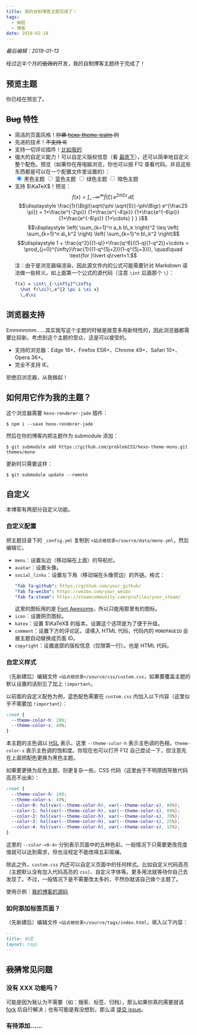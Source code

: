 ```yaml
---
title: 我的自制博客主题完成了！
tags:
  - 编程
  - 博客
date: 2018-02-18
---
```


*最后编辑：2019-01-13*

经过近半个月的~~低效的~~开发，我的自制博客主题终于完成了！

<!-- more -->

## 预览主题

你已经在预览了。

## ~~Bug~~ 特性

<script>
  function black() {
    document.body.parentElement.style = ""
  }
  function blue() {
    document.body.parentElement.style = `
      --theme-color-h: 200;
      --theme-color-s: 40%;`
  }
  function green() {
    document.body.parentElement.style = `
      --theme-color-h: 80;
      --theme-color-s: 40%;`
  }
  function dark() {
    document.body.parentElement.style = `
      --theme-color-h: 180;
      --theme-color-s: 40%;
      --color-0: hsl(var(--theme-color-h), var(--theme-color-s), 90%);
      --color-1: hsl(var(--theme-color-h), var(--theme-color-s), 80%);
      --color-2: hsl(var(--theme-color-h), var(--theme-color-s), 70%);
      --color-3: hsl(var(--theme-color-h), var(--theme-color-s), 25%);
      --color-4: hsl(var(--theme-color-h), var(--theme-color-s), 15%);`
  }
</script>

- 简洁的页面风格！~~抄袭 [hexo-theme-icalm](https://github.com/nameoverflow/hexo-theme-icalm) 的~~
- 先进的技术！~~不支持 IE~~
- 支持一切评论插件！[比如我的](#comment)
- 强大的自定义能力！可以自定义版权信息（看 [最底下](#footer-info)），还可以简单地自定义整个配色。预览（如果你在用电脑浏览，你也可以按 F12 查看代码。并且这些东西都是可以在一个配置文件里设置的）：
  <div>
  <input type="radio" name="theme" id="theme-black" onclick="black()" checked>
  <label for="theme-black">黑色主题</label>
  <input type="radio" name="theme" id="theme-blue" onclick="blue()">
  <label for="theme-blue">蓝色主题</label>
  <input type="radio" name="theme" id="theme-green" onclick="green()">
  <label for="theme-green">绿色主题</label>
  <input type="radio" name="theme" id="theme-neg" onclick="dark()">
  <label for="theme-neg">暗色主题</label>
  </div>
- 支持 $\KaTeX$！预览：
  $$f(x) = \int\_{-\infty}^\infty
    \hat f(\xi)\,e^{2 \pi i \xi x}
    \,d\xi$$
  $$\displaystyle \frac{1}{\Bigl(\sqrt{\phi \sqrt{5}}-\phi\Bigr) e^{\frac25 \pi}} = 1+\frac{e^{-2\pi}} {1+\frac{e^{-4\pi}} {1+\frac{e^{-6\pi}} {1+\frac{e^{-8\pi}} {1+\cdots} } } }$$
  $$\displaystyle \left( \sum_{k=1}^n a_k b\_k \right)^2 \leq \left( \sum_{k=1}^n a\_k^2 \right) \left( \sum_{k=1}^n b\_k^2 \right)$$
  $$\displaystyle 1 +  \frac{q^2}{(1-q)}+\frac{q^6}{(1-q)(1-q^2)}+\cdots = \prod_{j=0}^{\infty}\frac{1}{(1-q^{5j+2})(1-q^{5j+3})}, \quad\quad \text{for }\lvert q\rvert<1.$$
  注：由于是浏览器端渲染，因此源文件内的公式可能需要针对 Markdown 语法做一些转义。如上面第一个公式的源代码（注意 `\int` 后面那个 `\`）：
  ```latex
  f(x) = \int\_{-\infty}^\infty
    \hat f(\xi)\,e^{2 \pi i \xi x}
    \,d\xi
  ```

## 浏览器支持

Emmmmmm……其实我写这个主题的时候是故意多用新特性的，因此浏览器都需要比较新。考虑到这个主题的受众，这是可以接受的。

- 支持的浏览器：Edge 16+、Firefox ESR+、Chrome 49+、Safari 10+、Opera 36+。
- 完全不支持 IE。

拒绝旧浏览器，从我做起！

## 如何用它作为我的主题？

这个浏览器需要 `hexo-renderer-jade` 插件：

```shell
$ npm i --save hexo-renderer-jade
```

然后在你的博客内把主题作为 submodule 添加：

```shell
$ git submodule add https://github.com/problem233/hexo-theme-mono.git themes/mono
```

更新时只需要这样：

```shell
$ git submodule update --remote
```

## 自定义

本博客有两部分自定义功能。

### 自定义配置

把主题目录下的 `_config.yml` 复制到 `<站点根目录>/source/data/mono.yml`，然后编辑它。

- `menu`：设置左边（移动端在上面）的导航栏。
- `avatar`：设置头像。
- `social_links`：设置左下角（移动端在头像旁边）的外链。格式：
  ```yaml
  "fab fa-github": https://github.com/your_github/
  "fab fa-weibo": https://weibo.com/your_weibo
  "fab fa-steam": https://steamcommunity.com/profiles/your_steam/
  ```
  这里的图标用的是 [Font Awesome](https://fontawesome.com/)，所以只能用那里有的图标。
- `icon`：设置网页图标。
- `katex`：设置 $\KaTeX$ 的版本。设置这个选项是为了便于升级。
- `comment`：设置下方的评论区。请填入 HTML 代码，代码内的 `MONOPAGEID` 会被主题自动替换成页面 ID。
- `copyright`：设置底部的版权信息（仅限第一行）。也是 HTML 代码。

### 自定义样式

（先新建后）编辑文件 `<站点根目录>/source/css/custom.css`，如果要覆盖主题的默认设置的话别忘了加上 `!important`。

以前面的自定义配色为例，蓝色配色需要在 `custom.css` 内加入以下内容（这里似乎不需要加 `!important`）：

```css
:root {
  --theme-color-h: 200;
  --theme-color-s: 40%;
}
```

本主题的主色调以 [HSL](https://zh.wikipedia.org/wiki/HSL%E5%92%8CHSV%E8%89%B2%E5%BD%A9%E7%A9%BA%E9%97%B4) 表示。这里 `--theme-color-h` 表示主色调的色相，`theme-color-s` 表示主色调的饱和度。你现在也可以打开 F12 自己尝试一下，但注意先在上面把配色更换为黑色主题。

如果要更换为反色主题，则更复杂一些。CSS 代码（这里由于不明原因导致代码高亮不出来）：

```css
:root {
  --theme-color-h: 180;
  --theme-color-s: 40%;
  --color-0: hsl(var(--theme-color-h), var(--theme-color-s), 90%);
  --color-1: hsl(var(--theme-color-h), var(--theme-color-s), 80%);
  --color-2: hsl(var(--theme-color-h), var(--theme-color-s), 70%);
  --color-3: hsl(var(--theme-color-h), var(--theme-color-s), 25%);
  --color-4: hsl(var(--theme-color-h), var(--theme-color-s), 15%);
}
```

这里的 `--color-<0-4>` 分别表示页面中的五种色彩。一般情况下只需要更改亮度值就可以达到需求，但也没规定不能改得五彩斑斓。

除此之外，`custom.css` 内还可以自定义页面中的任何样式。比如自定义代码高亮（主题默认没有加入代码高亮的 `css`）、自定义字体等。更多用法就等待你自己去发现了。不过，一般情况下是不需要改太多的，不然你就该自己做个主题了。

使用示例：[我的博客的源码](https://github.com/problem233/blog)

### 如何添加标签页面？

（先新建后）编辑文件 `<站点根目录>/source/tags/index.html`，填入以下内容：

```markdown
---
title: 标签
layout: tags
---
```

## ~~我猜~~常见问题

### 没有 XXX 功能吗？

可能是因为我认为不需要（如：搜索、标签、归档），那么如果你真的需要就请 [fork](https://github.com/problem233/hexo-theme-mono) 后自行解决；也有可能是我没想到，那么请 [提交 issue](https://github.com/problem233/hexo-theme-mono/issues)。

### 有待添加……
